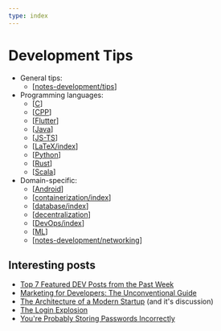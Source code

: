 ```yaml
---
type: index
---
```


# Development Tips

- General tips:
  - [[notes-development/tips]]
- Programming languages:
  - [[C]]
  - [[CPP]]
  - [[Flutter]]
  - [[Java]]
  - [[JS-TS]]
  - [[LaTeX/index]]
  - [[Python]]
  - [[Rust]]
  - [[Scala]]
- Domain-specific:
  - [[Android]]
  - [[containerization/index]]
  - [[database/index]]
  - [[decentralization]]
  - [[DevOps/index]]
  - [[ML]]
  - [[notes-development/networking]]

## Interesting posts

- [Top 7 Featured DEV Posts from the Past Week](https://dev.to/devteam/top-7-featured-dev-posts-from-the-past-week-33i3)
- [Marketing for Developers: The Unconventional Guide](https://dev.to/inovak/marketing-for-developers-the-unconventional-guide-3a1j)
- [The Architecture of a Modern Startup](https://betterprogramming.pub/architecture-of-modern-startup-abaec235c2eb) (and it's discussion)
- [The Login Explosion](https://blog.codinghorror.com/the-login-explosion/)
- [You're Probably Storing Passwords Incorrectly](https://blog.codinghorror.com/youre-probably-storing-passwords-incorrectly/)

[//begin]: # "Autogenerated link references for markdown compatibility"
[notes-development/tips]: tips.md "General Development Tips"
[C]: C.md "C"
[CPP]: CPP.md "C++"
[Flutter]: Flutter.md "Flutter"
[Java]: Java.md "Java Development"
[JS-TS]: JS-TS.md "JavaScript/TypeScript Development"
[LaTeX/index]: LaTeX/index.md "$\LaTeX$"
[Python]: Python.md "Python"
[Rust]: Rust.md "Rust Development"
[Scala]: Scala.md "Scala"
[Android]: Android.md "Android"
[containerization/index]: containerization/index.md "Containerization"
[database/index]: database/index.md "Database related development"
[decentralization]: decentralization.md "Decentralization Related"
[DevOps/index]: DevOps/index.md "DevOps Related"
[ML]: ML.md "Machine Learning"
[notes-development/networking]: networking.md "Networking"
[//end]: # "Autogenerated link references"
